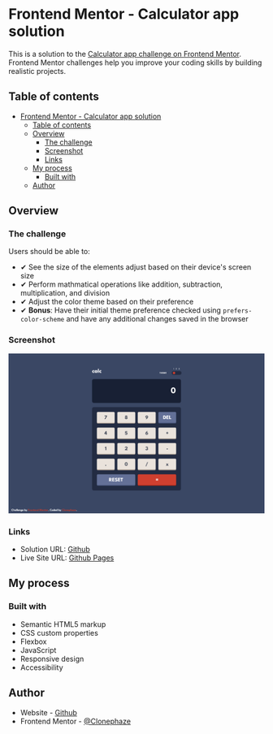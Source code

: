 # Frontend Mentor - Calculator app solution

This is a solution to the [Calculator app challenge on Frontend Mentor](https://www.frontendmentor.io/challenges/calculator-app-9lteq5N29). Frontend Mentor challenges help you improve your coding skills by building realistic projects. 

## Table of contents

- [Frontend Mentor - Calculator app solution](#frontend-mentor---calculator-app-solution)
  - [Table of contents](#table-of-contents)
  - [Overview](#overview)
    - [The challenge](#the-challenge)
    - [Screenshot](#screenshot)
    - [Links](#links)
  - [My process](#my-process)
    - [Built with](#built-with)
  - [Author](#author)
## Overview

### The challenge

Users should be able to:

- ✔ See the size of the elements adjust based on their device's screen size
- ✔ Perform mathmatical operations like addition, subtraction, multiplication, and division
- ✔ Adjust the color theme based on their preference
- ✔ **Bonus**: Have their initial theme preference checked using `prefers-color-scheme` and have any additional changes saved in the browser

### Screenshot

![](ChallengeComplete.png)

### Links

- Solution URL: [Github](https://github.com/Clonephaze/FEMChallenge-calculator-app-main/tree/main)
- Live Site URL: [Github Pages](https://clonephaze.github.io/FEMChallenge-calculator-app-main/)

## My process

### Built with

- Semantic HTML5 markup
- CSS custom properties
- Flexbox
- JavaScript
- Responsive design
- Accessibility

## Author

- Website - [Github](https://github.com/Clonephaze)
- Frontend Mentor - [@Clonephaze](https://www.frontendmentor.io/profile/Clonephaze)
